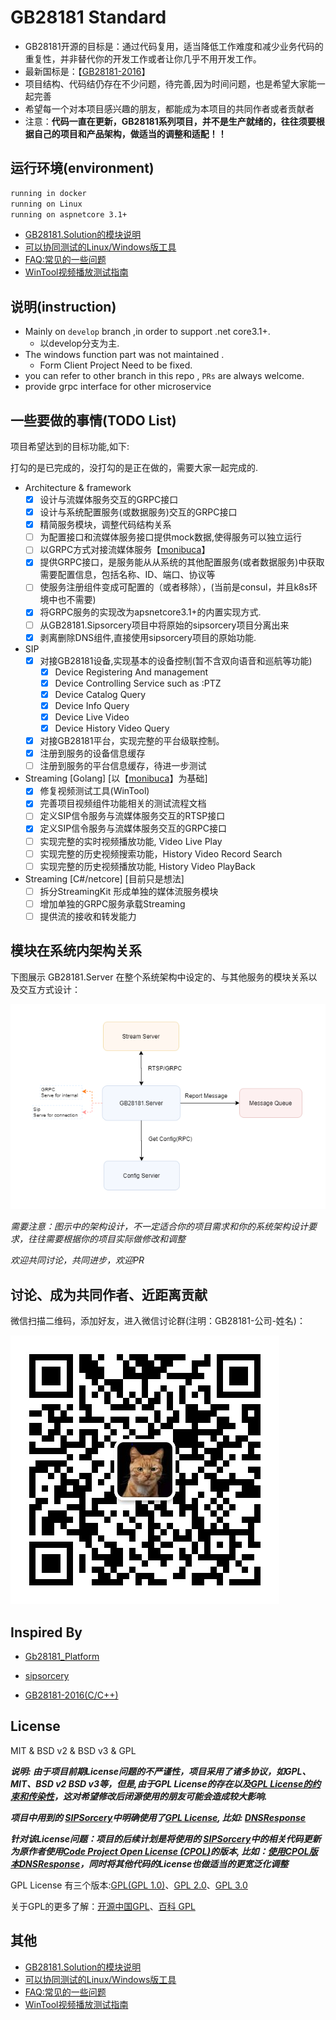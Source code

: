 # GB28181 Standard

+ GB28181开源的目标是：通过代码复用，适当降低工作难度和减少业务代码的重复性，并非替代你的开发工作或者让你几乎不用开发工作。
+ 最新国标是：【[GB28181-2016](docs/GBT%2028181-2016%20公共安全视频监控联网系统信息传输、交换、控制技术要求-目录版.pdf)】
+ 项目结构、代码结仍存在不少问题，待完善,因为时间问题，也是希望大家能一起完善
+ 希望每一个对本项目感兴趣的朋友，都能成为本项目的共同作者或者贡献者
+ 注意：**代码一直在更新，GB28181系列项目，并不是生产就绪的，往往须要根据自己的项目和产品架构，做适当的调整和适配！！**

## 运行环境(environment)

~~~ bash
running in docker
running on Linux
running on aspnetcore 3.1+
~~~

+ [GB28181.Solution的模块说明](./SolutionModules.md)
+ [可以协同测试的Linux/Windows版工具](https://github.com/GB28181/GB28181-Simulation-Tool)
+ [FAQ:常见的一些问题](https://github.com/GB28181/GB28181.Solution/wiki/FAQ:%E5%B8%B8%E8%A7%81%E7%9A%84%E4%B8%80%E4%BA%9B%E9%97%AE%E9%A2%98)
+ [WinTool视频播放测试指南](https://github.com/GB28181/GB28181.Solution/wiki/WinTool%E8%A7%86%E9%A2%91%E6%92%AD%E6%94%BE%E6%B5%8B%E8%AF%95%E6%8C%87%E5%8D%97)

## 说明(instruction)

+ Mainly on `develop` branch ,in order to support .net core3.1+.
  + 以develop分支为主.
+ The windows function part was not maintained .
  + Form Client Project Need to be fixed.
+ you can refer to other branch in this repo , `PRs` are always welcome.
+ provide grpc interface for other microservice

## 一些要做的事情(TODO List)

项目希望达到的目标功能,如下:

打勾的是已完成的，没打勾的是正在做的，需要大家一起完成的.

+ Architecture & framework
  + [x] 设计与流媒体服务交互的GRPC接口
  + [x] 设计与系统配置服务(或数据服务)交互的GRPC接口
  + [x] 精简服务模块，调整代码结构关系
  + [ ] 为配置接口和流媒体服务接口提供mock数据,使得服务可以独立运行
  + [ ] 以GRPC方式对接流媒体服务【[monibuca](https://github.com/langhuihui/monibuca)】
  + [x] 提供GRPC接口，是服务能从从系统的其他配置服务(或者数据服务)中获取需要配置信息，包括名称、ID、端口、协议等
  + [ ] 使服务注册组件变成可配置的（或者移除），(当前是consul，并且k8s环境中也不需要)
  + [x] 将GRPC服务的实现改为apsnetcore3.1+的内置实现方式.
  + [ ] 从GB28181.Sipsorcery项目中将原始的sipsorcery项目分离出来 
  + [x] 剥离删除DNS组件,直接使用sipsorcery项目的原始功能.

+ SIP
  + [x] 对接GB28181设备,实现基本的设备控制(暂不含双向语音和巡航等功能)
    + [x] Device Registering And management
    + [x] Device Controlling Service such as :PTZ
    + [x] Device Catalog Query
    + [x] Device Info Query
    + [x] Device Live Video
    + [x] Device History Video Query
  + [x] 对接GB28181平台，实现完整的平台级联控制。
  + [x] 注册到服务的设备信息缓存
  + [ ] 注册到服务的平台信息缓存，待进一步测试

+ Streaming [Golang] [以【[monibuca](https://github.com/langhuihui/monibuca)】为基础]
  + [x] 修复视频测试工具(WinTool)
  + [x] 完善项目视频组件功能相关的测试流程文档
  + [ ] 定义SIP信令服务与流媒体服务交互的RTSP接口
  + [x] 定义SIP信令服务与流媒体服务交互的GRPC接口
  + [ ] 实现完整的实时视频播放功能, Video Live Play
  + [ ] 实现完整的历史视频搜索功能，History Video Record Search
  + [ ] 实现完整的历史视频播放功能, History Video PlayBack

+ Streaming [C#/netcore] [目前只是想法]
  + [ ] 拆分StreamingKit 形成单独的媒体流服务模块
  + [ ] 增加单独的GRPC服务承载Streaming
  + [ ] 提供流的接收和转发能力

## 模块在系统内架构关系

下图展示 GB28181.Server 在整个系统架构中设定的、与其他服务的模块关系以及交互方式设计：

 ![GB28181.Server-Assembly-Relationship](./docs/GB28181.Server-Assembly-Relationship.png)

*需要注意：图示中的架构设计，不一定适合你的项目需求和你的系统架构设计要求，往往需要根据你的项目实际做修改和调整*

*欢迎共同讨论，共同进步，欢迎PR*

## 讨论、成为共同作者、近距离贡献

微信扫描二维码，添加好友，进入微信讨论群(注明：GB28181-公司-姓名)：

![qrcode](./docs/crazybber.jpg)


## Inspired By

+ [Gb28181_Platform](https://github.com/mackenbaron/Gb28181_Platform)

+ [sipsorcery](https://github.com/sipsorcery/sipsorcery)

+ [GB28181-2016(C/C++)](https://github.com/usecpp/gb28181-2016)

## License

MIT & BSD v2 & BSD v3 & GPL


***说明: 由于项目前期License问题的不严谨性，项目采用了诸多协议，如GPL、MIT、BSD v2 BSD v3等，但是,由于GPL License的存在以及[GPL License的约束和传染性](https://www.oschina.net/question/12_2826)，这对希望修改后闭源使用的朋友可能会造成较大影响.***

***项目中用到的 [SIPSorcery](https://github.com/sipsorcery/sipsorcery)中明确使用了[GPL License](http://www.opensource.org/licenses/gpl-license.php), 比如: [DNSResponse](https://github.com/GB28181/GB28181.Solution/blob/dc38a76ddcd8b424768089ad4ba2f5bee4a2931c/GB28181.SIPSorcery/Net/DNS/DNSResponse.cs#L16)***

***针对该License问题：项目的后续计划是将使用的 [SIPSorcery](https://github.com/sipsorcery/sipsorcery)中的相关代码更新为原作者使用[Code Project Open License (CPOL)](https://www.codeproject.com/info/cpol10.aspx)的版本, 比如：[使用CPOL版本DNSResponse](https://github.com/sipsorcery/sipsorcery/blob/e677393f7e8c30a10b311892eff78a86ddaa8aba/src/net/DNS/DNSResponse.cs#L17)，同时将其他代码的License也做适当的更宽泛化调整***



GPL License 有三个版本:[GPL(GPL 1.0)](http://www.gnu.org/licenses/old-licenses/gpl-1.0.html)、[GPL 2.0](http://www.gnu.org/licenses/old-licenses/gpl-2.0.html)、[GPL 3.0](http://www.gnu.org/licenses/gpl-3.0.html) 

关于GPL的更多了解：[开源中国GPL](https://www.oschina.net/question/12_2826)、[百科 GPL](https://baike.baidu.com/item/GPL/2357903)


## 其他

+ [GB28181.Solution的模块说明](./SolutionModules.md)
+ [可以协同测试的Linux/Windows版工具](https://github.com/GB28181/GB28181-Simulation-Tool)
+ [FAQ:常见的一些问题](https://github.com/GB28181/GB28181.Solution/wiki/FAQ:%E5%B8%B8%E8%A7%81%E7%9A%84%E4%B8%80%E4%BA%9B%E9%97%AE%E9%A2%98)
+ [WinTool视频播放测试指南](https://github.com/GB28181/GB28181.Solution/wiki/WinTool%E8%A7%86%E9%A2%91%E6%92%AD%E6%94%BE%E6%B5%8B%E8%AF%95%E6%8C%87%E5%8D%97)
